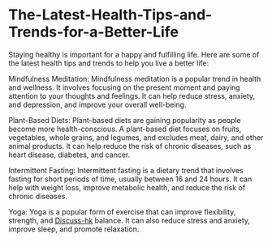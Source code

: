 # The-Latest-Health-Tips-and-Trends-for-a-Better-Life
Staying healthy is important for a happy and fulfilling life. Here are some of the latest health tips and trends to help you live a better life:

Mindfulness Meditation: Mindfulness meditation is a popular trend in health and wellness. It involves focusing on the present moment and paying attention to your thoughts and feelings. It can help reduce stress, anxiety, and depression, and improve your overall well-being.

Plant-Based Diets: Plant-based diets are gaining popularity as people become more health-conscious. A plant-based diet focuses on fruits, vegetables, whole grains, and legumes, and excludes meat, dairy, and other animal products. It can help reduce the risk of chronic diseases, such as heart disease, diabetes, and cancer.

Intermittent Fasting: Intermittent fasting is a dietary trend that involves fasting for short periods of time, usually between 16 and 24 hours. It can help with weight loss, improve metabolic health, and reduce the risk of chronic diseases.

Yoga: Yoga is a popular form of exercise that can improve flexibility, strength, and <a href="https://www.discuss-hk.com">Discuss-hk</a> balance. It can also reduce stress and anxiety, improve sleep, and promote relaxation.
